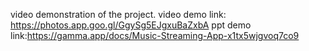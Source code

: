 video demonstration of the project.
video demo link: https://photos.app.goo.gl/GgySg5EJgxuBaZxbA
ppt demo link:https://gamma.app/docs/Music-Streaming-App-x1tx5wjgvoq7co9
